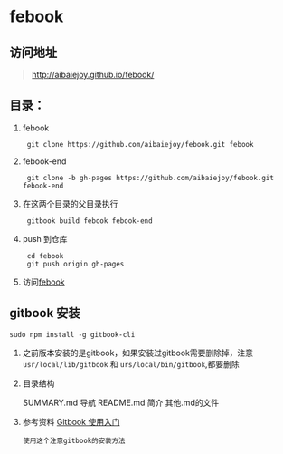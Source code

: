 # febook

## 访问地址
> http://aibaiejoy.github.io/febook/

## 目录：
1. febook

		git clone https://github.com/aibaiejoy/febook.git febook

2. febook-end

		git clone -b gh-pages https://github.com/aibaiejoy/febook.git febook-end 

3. 在这两个目录的父目录执行

		gitbook build febook febook-end
4. push 到仓库

		cd febook
		git push origin gh-pages
5. 访问[febook](http://aibaiejoy.github.io/febook/)

## gitbook 安装

	sudo npm install -g gitbook-cli

1. 之前版本安装的是gitbook，如果安装过gitbook需要删除掉，注意 `usr/local/lib/gitbook` 和 `urs/local/bin/gitbook`,都要删除


2. 目录结构
	
	SUMMARY.md  导航
	README.md   简介
	其他.md的文件

3. 参考资料
	[Gitbook 使用入门](http://wanqingwong.com/gitbook-zh/publish/gitpages.html)  

	`使用这个注意gitbook的安装方法`


